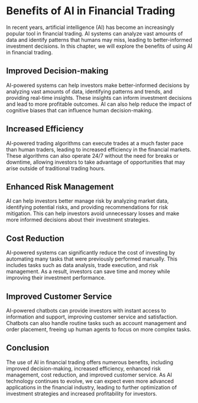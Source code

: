Benefits of AI in Financial Trading
===============================================================================

In recent years, artificial intelligence (AI) has become an increasingly popular tool in financial trading. AI systems can analyze vast amounts of data and identify patterns that humans may miss, leading to better-informed investment decisions. In this chapter, we will explore the benefits of using AI in financial trading.

Improved Decision-making
------------------------

AI-powered systems can help investors make better-informed decisions by analyzing vast amounts of data, identifying patterns and trends, and providing real-time insights. These insights can inform investment decisions and lead to more profitable outcomes. AI can also help reduce the impact of cognitive biases that can influence human decision-making.

Increased Efficiency
--------------------

AI-powered trading algorithms can execute trades at a much faster pace than human traders, leading to increased efficiency in the financial markets. These algorithms can also operate 24/7 without the need for breaks or downtime, allowing investors to take advantage of opportunities that may arise outside of traditional trading hours.

Enhanced Risk Management
------------------------

AI can help investors better manage risk by analyzing market data, identifying potential risks, and providing recommendations for risk mitigation. This can help investors avoid unnecessary losses and make more informed decisions about their investment strategies.

Cost Reduction
--------------

AI-powered systems can significantly reduce the cost of investing by automating many tasks that were previously performed manually. This includes tasks such as data analysis, trade execution, and risk management. As a result, investors can save time and money while improving their investment performance.

Improved Customer Service
-------------------------

AI-powered chatbots can provide investors with instant access to information and support, improving customer service and satisfaction. Chatbots can also handle routine tasks such as account management and order placement, freeing up human agents to focus on more complex tasks.

Conclusion
----------

The use of AI in financial trading offers numerous benefits, including improved decision-making, increased efficiency, enhanced risk management, cost reduction, and improved customer service. As AI technology continues to evolve, we can expect even more advanced applications in the financial industry, leading to further optimization of investment strategies and increased profitability for investors.
